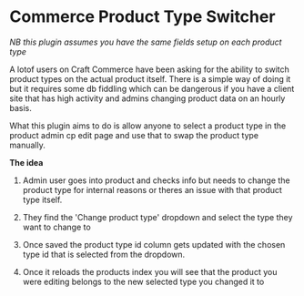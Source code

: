 # Commerce Product Type Switcher

*NB this plugin assumes you have the same fields setup on each product type*

A lotof users on Craft Commerce have been asking for the ability to switch product types on the actual product itself. There is a simple way of doing it but it requires some db fiddling which can be dangerous if you have a client site that has high activity and admins changing product data on an hourly basis.

What this plugin aims to do is allow anyone to select a product type in the product admin cp edit page and use that to swap the product type manually.

**The idea**

1. Admin user goes into product and checks info but needs to change the product type for internal reasons or theres an issue with that product type itself.

2. They find the 'Change product type' dropdown and select the type they want to change to

3. Once saved the product type id column gets updated with the chosen type id that is selected from the dropdown.

4. Once it reloads the products index you will see that the product you were editing belongs to the new selected type you changed it to
